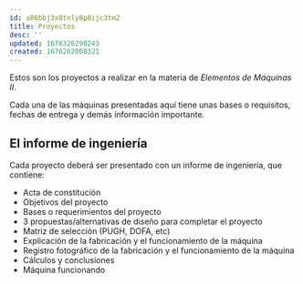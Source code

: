 ```yaml
---
id: a86bbj3x0tnly8p8ijc3tm2
title: Proyectos
desc: ''
updated: 1676326290243
created: 1676262008321
---
```


Estos son los proyectos a realizar en la materia de _Elementos de Máquinas II_.

Cada una de las máquinas presentadas aquí tiene unas bases o requisitos, fechas de entrega y demás información importante.

## El informe de ingeniería

Cada proyecto deberá ser presentado con un informe de ingeniería, que contiene:
- Acta de constitución
- Objetivos del proyecto
- Bases o requerimientos del proyecto
- 3 propuestas/alternativas de diseño para completar el proyecto
- Matriz de selección (PUGH, DOFA, etc)
- Explicación de la fabricación y el funcionamiento de la máquina
- Registro fotográfico de la fabricación y el funcionamiento de la máquina
- Cálculos y conclusiones
- Máquina funcionando